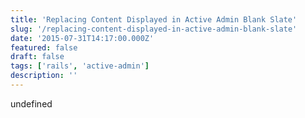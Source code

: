 ```yaml
---
title: 'Replacing Content Displayed in Active Admin Blank Slate'
slug: '/replacing-content-displayed-in-active-admin-blank-slate'
date: '2015-07-31T14:17:00.000Z'
featured: false
draft: false
tags: ['rails', 'active-admin']
description: ''
---
```


undefined
